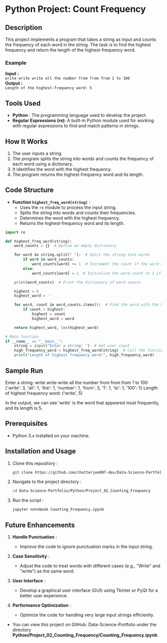 # Python Project: Count Frequency

## Description
This project implements a program that takes a string as input and counts the frequency of each word in the string. The task is to find the highest frequency and return the length of the highest-frequency word.

### Example
**Input :**  
`write write write all the number from from from 1 to 100`  
**Output :**  
`Length of the highest-frequency word: 5`

## Tools Used
- **Python** : The programming language used to develop the project.
- **Regular Expressions (re)**: A built-in Python module used for working with regular expressions to find and match patterns in strings.

## How It Works
1. The user inputs a string.
2. The program splits the string into words and counts the frequency of each word using a dictionary.
3. It identifies the word with the highest frequency.
4. The program returns the highest-frequency word and its length.

## Code Structure
- **Function `highest_freq_word(string)`** :
  - Uses the `re` module to process the input string.
  - Splits the string into words and counts their frequencies.
  - Determines the word with the highest frequency.
  - Returns the highest-frequency word and its length.

```python
import re

def highest_freq_word(string):
    word_counts = {}  # Define an empty dictionary

    for word in string.split(" "):  # Split the string into words
        if word in word_counts:
            word_counts[word] += 1  # Increment the count if the word is already in the dictionary
        else:
            word_counts[word] = 1  # Initialize the word count to 1 if it's not in the dictionary

    print(word_counts)  # Print the dictionary of word counts

    highest = 0
    highest_word = ''

    for word, count in word_counts.items():  # Find the word with the highest frequency
        if count > highest:
            highest = count
            highest_word = word

    return highest_word, len(highest_word)

# Main function
if __name__ == "__main__":
    string = input("Enter a string: ")  # Get user input
    high_frequency_word = highest_freq_word(string)  # Call the function
    print("Length of highest frequency word:", high_frequency_word)
```

## Sample Run
Enter a string: write write write all the number from from from 1 to 100
{'write': 3, 'all': 1, 'the': 1, 'number': 1, 'from': 3, '1': 1, 'to': 1, '100': 1}
Length of highest frequency word: ('write', 5)

In the output, we can see 'write' is the word that appeared most frequently, and its length is 5.

## Prerequisites  
- Python 3.x installed on your machine.  

## Installation and Usage
1. Clone this repository :
   ```bash
   git clone https://github.com/chatterjee007-dev/Data-Science-Portfolio.git
2. Navigate to the project directory :
   ```bash
   cd Data-Science-Portfolio/Python/Project_02_Counting_Frequency
3. Run the script :
   ```bash
   jupyter notebook Counting_Frequency.ipynb
   
## Future Enhancements
1. **Handle Punctuation** :
   - Improve the code to ignore punctuation marks in the input string.

2. **Case Sensitivity** :
   - Adjust the code to treat words with different cases (e.g., "Write" and "write") as the same word.

3. **User Interface** :
   - Develop a graphical user interface (GUI) using Tkinter or PyQt for a better user experience.

4. **Performance Optimization** :
   - Optimize the code for handling very large input strings efficiently.

- You can view this project on GitHub: Data-Science-Portfolio under the directory **Python/Project_02_Counting_Frequency/Counting_Frequency.ipynb**.




